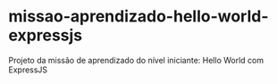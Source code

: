 # missao-aprendizado-hello-world-expressjs
Projeto da missão de aprendizado do nível iniciante: Hello World com ExpressJS
